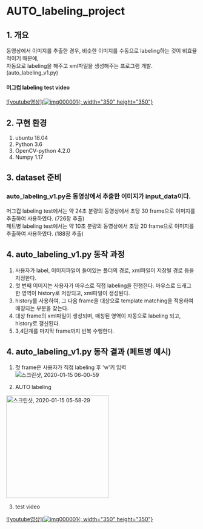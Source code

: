 # AUTO_labeling_project

## 1. 개요

동영상에서 이미지를 추출한 경우, 비슷한 이미지를 수동으로 labeling하는 것이 비효율적이기 때문에,  
자동으로 labeling을 해주고 xml파일을 생성해주는 프로그램 개발. 
(auto_labeling_v1.py)

#### 머그컵 labeling test video

[![youtube영상](![img000001](https://user-images.githubusercontent.com/46870741/72448102-d77e8980-37f9-11ea-8499-3804fb5c35fa.jpg){: width="350" height="350"}](https://www.youtube.com/watch?v=zoCb9Vpmg80)


## 2. 구현 환경

1) ubuntu 18.04
2) Python 3.6
3) OpenCV-python 4.2.0
4) Numpy 1.17

## 3. dataset 준비

### auto_labeling_v1.py은 동영상에서 추출한 이미지가 input_data이다.

머그컵 labeling test에서는 약 24초 분량의 동영상에서 초당 30 frame으로 이미지를 추출하여 사용하였다. (726장 추출)  
페트병 labeling test에서는 약 10초 분량의 동영상에서 초당 20 frame으로 이미지를 추출하여 사용하였다. (188장 추출)  


## 4. auto_labeling_v1.py  동작 과정

1) 사용자가 label, 이미지파일이 들어있는 폴더의 경로, xml파일이 저장될 경로 등을 지정한다.   
2) 첫 번째 이미지는 사용자가 마우스로 직접 labeling을 진행한다. 마우스로 드래그 한 영역이 history로 저장되고, xml파일이 생성된다.    
3) history를 사용하여, 그 다음 frame을 대상으로 template matching을 적용하여 매칭되는 부분을 찾는다.  
4) 대상 frame의 xml파일이 생성되며, 매칭된 영역이 자동으로 labeling 되고, history로 갱신된다.  
5) 3,4단계를 마지막 frame까지 반복 수행한다.  

## 4. auto_labeling_v1.py  동작 결과 (페트병 예시)

1) 첫 frame은 사용자가 직접 labeling 후 'w'키 입력  
![스크린샷, 2020-01-15 06-00-59](https://user-images.githubusercontent.com/46870741/72382463-a8660a80-375c-11ea-8dea-6e15dfe98d5c.png)


2) AUTO labeling
<img width="271" alt="스크린샷, 2020-01-15 05-58-29" src="https://user-images.githubusercontent.com/46870741/72382462-a8660a80-375c-11ea-8333-29e021d8f0ac.png">

3) test video

[![youtube영상](![img000001](https://user-images.githubusercontent.com/46870741/72382711-393ce600-375d-11ea-8845-56a1f123f107.jpg){: width="350" height="350"}](https://www.youtube.com/watch?v=M7Mv7iFjq6Q&feature=youtu.be)

